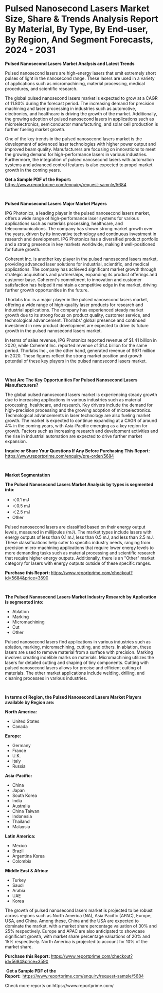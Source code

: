 <p><h1>Pulsed Nanosecond Lasers Market Size, Share & Trends Analysis Report By Material, By Type, By End-user, By Region, And Segment Forecasts, 2024 - 2031</h1></p><p><strong>Pulsed Nanosecond Lasers Market Analysis and Latest Trends</strong></p>
<p><p>Pulsed nanosecond lasers are high-energy lasers that emit extremely short pulses of light in the nanosecond range. These lasers are used in a variety of applications such as micromachining, material processing, medical procedures, and scientific research.</p><p>The global pulsed nanosecond lasers market is expected to grow at a CAGR of 11.80% during the forecast period. The increasing demand for precision machining and laser processing in industries such as automotive, electronics, and healthcare is driving the growth of the market. Additionally, the growing adoption of pulsed nanosecond lasers in applications such as microelectronics, semiconductor manufacturing, and solar cell production is further fueling market growth.</p><p>One of the key trends in the pulsed nanosecond lasers market is the development of advanced laser technologies with higher power output and improved beam quality. Manufacturers are focusing on innovations to meet the growing demand for high-performance lasers in various industries. Furthermore, the integration of pulsed nanosecond lasers with automation systems and advanced control features is also expected to propel market growth in the coming years.</p></p>
<p><strong>Get a Sample PDF of the Report:&nbsp;</strong> <a href="https://www.reportprime.com/enquiry/request-sample/5684">https://www.reportprime.com/enquiry/request-sample/5684</a></p>
<p>&nbsp;</p>
<p><strong>Pulsed Nanosecond Lasers Major Market Players</strong></p>
<p><p>IPG Photonics, a leading player in the pulsed nanosecond lasers market, offers a wide range of high-performance laser systems for various applications such as materials processing, healthcare, and telecommunications. The company has shown strong market growth over the years, driven by its innovative technology and continuous investment in research and development. IPG Photonics has a diversified product portfolio and a strong presence in key markets worldwide, making it well-positioned for future growth.</p><p>Coherent Inc. is another key player in the pulsed nanosecond lasers market, providing advanced laser solutions for industrial, scientific, and medical applications. The company has achieved significant market growth through strategic acquisitions and partnerships, expanding its product offerings and customer base. Coherent's commitment to innovation and customer satisfaction has helped it maintain a competitive edge in the market, driving further growth opportunities in the future.</p><p>Thorlabs Inc. is a major player in the pulsed nanosecond lasers market, offering a wide range of high-quality laser products for research and industrial applications. The company has experienced steady market growth due to its strong focus on product quality, customer service, and technological advancement. Thorlabs' global presence and continued investment in new product development are expected to drive its future growth in the pulsed nanosecond lasers market.</p><p>In terms of sales revenue, IPG Photonics reported revenue of $1.41 billion in 2020, while Coherent Inc. reported revenue of $1.4 billion for the same period. Thorlabs Inc., on the other hand, generated revenue of $671 million in 2020. These figures reflect the strong market position and growth potential of these key players in the pulsed nanosecond lasers market.</p></p>
<p>&nbsp;</p>
<p><strong>What Are The Key Opportunities For Pulsed Nanosecond Lasers Manufacturers?</strong></p>
<p><p>The global pulsed nanosecond lasers market is experiencing steady growth due to increasing applications in various industries such as material processing, healthcare, and research. Key drivers include the demand for high-precision processing and the growing adoption of microelectronics. Technological advancements in laser technology are also fueling market growth. The market is expected to continue expanding at a CAGR of around 4% in the coming years, with Asia-Pacific emerging as a key region for growth. Factors such as increasing research and development activities and the rise in industrial automation are expected to drive further market expansion.</p></p>
<p><strong>Inquire or Share Your Questions If Any Before Purchasing This Report:</strong> <a href="https://www.reportprime.com/enquiry/pre-order/5684">https://www.reportprime.com/enquiry/pre-order/5684</a></p>
<p>&nbsp;</p>
<p><strong>Market Segmentation</strong></p>
<p><strong>The Pulsed Nanosecond Lasers Market Analysis by types is segmented into:</strong></p>
<p><ul><li>＜0.1 mJ</li><li>＜0.5 mJ</li><li>＜2.5 mJ</li><li>Other</li></ul></p>
<p><p>Pulsed nanosecond lasers are classified based on their energy output levels, measured in millijoules (mJ). The market types include lasers with energy outputs of less than 0.1 mJ, less than 0.5 mJ, and less than 2.5 mJ. These classifications help cater to specific industry needs, ranging from precision micro-machining applications that require lower energy levels to more demanding tasks such as material processing and scientific research that require higher energy outputs. Additionally, there is an "Other" market category for lasers with energy outputs outside of these specific ranges.</p></p>
<p><strong>Purchase this Report:&nbsp;</strong><a href="https://www.reportprime.com/checkout?id=5684&price=3590">https://www.reportprime.com/checkout?id=5684&price=3590</a></p>
<p>&nbsp;</p>
<p><strong>The Pulsed Nanosecond Lasers Market Industry Research by Application is segmented into:</strong></p>
<p><ul><li>Ablation</li><li>Marking</li><li>Micromachining</li><li>Cut</li><li>Other</li></ul></p>
<p><p>Pulsed nanosecond lasers find applications in various industries such as ablation, marking, micromachining, cutting, and others. In ablation, these lasers are used to remove material from a surface with precision. Marking involves creating indelible marks on materials. Micromachining utilizes the lasers for detailed cutting and shaping of tiny components. Cutting with pulsed nanosecond lasers allows for precise and efficient cutting of materials. The other market applications include welding, drilling, and cleaning processes in various industries.</p></p>
<p>&nbsp;</p>
<p><strong>In terms of Region, the Pulsed Nanosecond Lasers Market Players available by Region are:</strong></p>
<p>
    <p> <strong> North America: </strong>
        <ul>
            <li>United States</li>
            <li>Canada</li>
        </ul>
        </p> 
    <p> <strong> Europe: </strong>
        <ul>
            <li>Germany</li>
            <li>France</li>
            <li>U.K.</li>
            <li>Italy</li>
            <li>Russia</li>
        </ul>
        </p> 
    <p> <strong> Asia-Pacific: </strong>
        <ul>
            <li>China</li>
            <li>Japan</li>
            <li>South Korea</li>
            <li>India</li>
            <li>Australia</li>
            <li>China Taiwan</li>
            <li>Indonesia</li>
            <li>Thailand</li>
            <li>Malaysia</li>
        </ul>
        </p> 
    <p> <strong> Latin America: </strong>
        <ul>
            <li>Mexico</li>
            <li>Brazil</li>
            <li>Argentina Korea</li>
            <li>Colombia</li>
        </ul>
        </p> 
    <p> <strong> Middle East & Africa: </strong>
        <ul>
            <li>Turkey</li>
            <li>Saudi</li>
            <li>Arabia</li>
            <li>UAE</li>
            <li>Korea</li>
        </ul>
    </p>
    </p>
<p><p>The growth of pulsed nanosecond lasers market is projected to be robust across regions such as North America (NA), Asia Pacific (APAC), Europe, USA, and China. Among these, China and the USA are expected to dominate the market, with a market share percentage valuation of 30% and 25% respectively. Europe and APAC are also anticipated to showcase significant growth, with market share percentage valuations of 20% and 15% respectively. North America is projected to account for 10% of the market share.</p></p>
<p><strong>Purchase this Report: </strong><a href="https://www.reportprime.com/checkout?id=5684&price=3590">https://www.reportprime.com/checkout?id=5684&price=3590</a></p>
<p>&nbsp;<strong>Get a Sample PDF of the Report:&nbsp;&nbsp;</strong><a href="https://www.reportprime.com/enquiry/request-sample/5684">https://www.reportprime.com/enquiry/request-sample/5684</a></p>
<p><strong></strong></p>
<p>Check more reports on https://www.reportprime.com/</p>